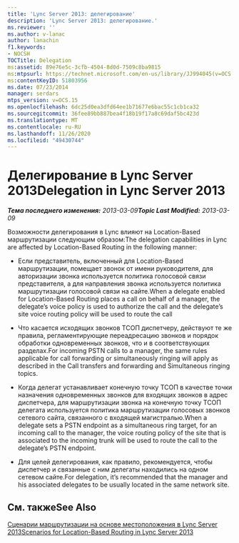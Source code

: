 ```yaml
---
title: 'Lync Server 2013: делегирование'
description: 'Lync Server 2013: делегирование.'
ms.reviewer: ''
ms.author: v-lanac
author: lanachin
f1.keywords:
- NOCSH
TOCTitle: Delegation
ms:assetid: 89e76e5c-3cfb-4504-8d0d-7509c8ba9815
ms:mtpsurl: https://technet.microsoft.com/en-us/library/JJ994045(v=OCS.15)
ms:contentKeyID: 51803956
ms.date: 07/23/2014
manager: serdars
mtps_version: v=OCS.15
ms.openlocfilehash: 6dc25d0ea3dfd64ee1b71677e6bac55c1cb1ca32
ms.sourcegitcommit: 36fee89bb887bea4f18b19f17a8c69daf5bc423d
ms.translationtype: MT
ms.contentlocale: ru-RU
ms.lasthandoff: 11/26/2020
ms.locfileid: "49430744"
---
```

# <a name="delegation-in-lync-server-2013"></a><span data-ttu-id="e4f6b-103">Делегирование в Lync Server 2013</span><span class="sxs-lookup"><span data-stu-id="e4f6b-103">Delegation in Lync Server 2013</span></span>

<div data-xmlns="http://www.w3.org/1999/xhtml">

<div class="topic" data-xmlns="http://www.w3.org/1999/xhtml" data-msxsl="urn:schemas-microsoft-com:xslt" data-cs="https://msdn.microsoft.com/">

<div data-asp="https://msdn2.microsoft.com/asp">



</div>

<div id="mainSection">

<div id="mainBody"><span data-ttu-id="e4f6b-104">

<span> </span></span><span class="sxs-lookup"><span data-stu-id="e4f6b-104">

<span> </span></span></span>

<span data-ttu-id="e4f6b-105">_**Тема последнего изменения:** 2013-03-09_</span><span class="sxs-lookup"><span data-stu-id="e4f6b-105">_**Topic Last Modified:** 2013-03-09_</span></span>

<span data-ttu-id="e4f6b-106">Возможности делегирования в Lync влияют на Location-Based маршрутизации следующим образом:</span><span class="sxs-lookup"><span data-stu-id="e4f6b-106">The delegation capabilities in Lync are affected by Location-Based Routing in the following manner:</span></span>

  - <span data-ttu-id="e4f6b-107">Если представитель, включенный для Location-Based маршрутизации, помещает звонок от имени руководителя, для авторизации звонка используется политика голосовой связи представителя, а для направления звонка используется политика маршрутизации голосовой связи на сайте.</span><span class="sxs-lookup"><span data-stu-id="e4f6b-107">When a delegate enabled for Location-Based Routing places a call on behalf of a manager, the delegate’s voice policy is used to authorize the call and the delegate’s site voice routing policy will be used to route the call</span></span>

  - <span data-ttu-id="e4f6b-108">Что касается исходящих звонков ТСОП диспетчеру, действуют те же правила, регламентирующие переадресацию звонков и порядок обработки одновременных звонков, что и в соответствующих разделах.</span><span class="sxs-lookup"><span data-stu-id="e4f6b-108">For incoming PSTN calls to a manager, the same rules applicable for call forwarding or simultaneously ringing will apply as described in the Call transfers and forwarding and Simultaneous ringing topics.</span></span>

  - <span data-ttu-id="e4f6b-109">Когда делегат устанавливает конечную точку ТСОП в качестве точки назначения одновременных звонков для входящих звонков в адрес диспетчера, для маршрутизации звонка на конечную точку ТСОП делегата используется политика маршрутизации голосовых звонков сетевого сайта, связанного с входящей магистралью.</span><span class="sxs-lookup"><span data-stu-id="e4f6b-109">When a delegate sets a PSTN endpoint as a simultaneous ring target, for an incoming call to the manager, the voice routing policy of the site that is associated to the incoming trunk will be used to route the call to the delegate’s PSTN endpoint.</span></span>

  - <span data-ttu-id="e4f6b-110">Для целей делегирования, как правило, рекомендуется, чтобы диспетчер и связанные с ним делегаты находились на одном сетевом сайте.</span><span class="sxs-lookup"><span data-stu-id="e4f6b-110">For delegation, it’s recommended that the manager and his associated delegates to be usually located in the same network site.</span></span>

<div>

## <a name="see-also"></a><span data-ttu-id="e4f6b-111">См. также</span><span class="sxs-lookup"><span data-stu-id="e4f6b-111">See Also</span></span>


[<span data-ttu-id="e4f6b-112">Сценарии маршрутизации на основе местоположения в Lync Server 2013</span><span class="sxs-lookup"><span data-stu-id="e4f6b-112">Scenarios for Location-Based Routing in Lync Server 2013</span></span>](lync-server-2013-scenarios-for-location-based-routing.md)  
  

<span data-ttu-id="e4f6b-113"></div>

</div>

<span> </span>

</div>

</div>

</span><span class="sxs-lookup"><span data-stu-id="e4f6b-113"></div>

</div>

<span> </span>

</div>

</div>

</span></span></div>

